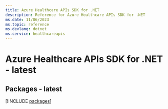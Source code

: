 ```yaml
---
title: Azure Healthcare APIs SDK for .NET
description: Reference for Azure Healthcare APIs SDK for .NET
ms.date: 11/06/2023
ms.topic: reference
ms.devlang: dotnet
ms.service: healthcareapis
---
```

# Azure Healthcare APIs SDK for .NET - latest
## Packages - latest
[!INCLUDE [packages](healthcare-apis-index.md)]